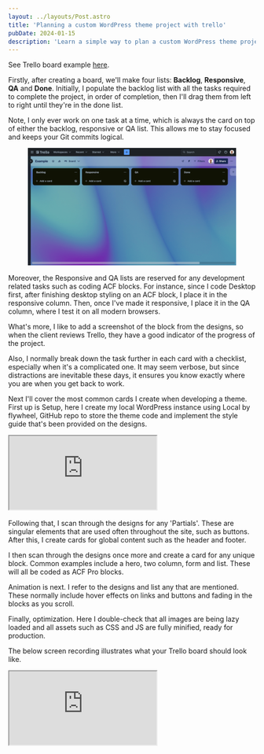 ```yaml
---
layout: ../layouts/Post.astro
title: 'Planning a custom WordPress theme project with trello'
pubDate: 2024-01-15
description: 'Learn a simple way to plan a custom WordPress theme project with Trello.'
---
```


See Trello board example [here](https://trello.com/invite/b/7i5M1ZMV/ATTI118b7813c28e2dfedcaa7caaaab596fd00C1A96A/example).

Firstly, after creating a board, we'll make four lists: **Backlog**, **Responsive**, **QA** and **Done**. Initially, I populate the backlog list with all the tasks required to complete the project, in order of completion, then I'll drag them from left to right until they're in the done list.

Note, I only ever work on one task at a time, which is always the card on top of either the backlog, responsive or QA list. This allows me to stay focused and keeps your Git commits logical.

<figure>

![Trello board with four lists](../images/four-lists-in-trello.jpg)

</figure>

Moreover, the Responsive and QA lists are reserved for any development related tasks such as coding ACF blocks. For instance, since I code Desktop first, after finishing desktop styling on an ACF block, I place it in the responsive column. Then, once I've made it responsive, I place it in the QA column, where I test it on all modern browsers. 

What's more, I like to add a screenshot of the block from the designs, so when the client reviews Trello, they have a good indicator of the progress of the project.

Also, I normally break down the task further in each card with a checklist, especially when it's a complicated one. It may seem verbose, but since distractions are inevitable these days, it ensures you know exactly where you are when you get back to work.

Next I'll cover the most common cards I create when developing a theme. First up is Setup, here I create my local WordPress instance using Local by flywheel, GitHub repo to store the theme code and implement the style guide that's been provided on the designs.

<iframe src="https://player.vimeo.com/video/905799820?badge=0&autopause=0&player_id=0&app_id=58479&autoplay=1&controls=0&loop=1&muted=1" title="Creating a card in trello" class="w-full aspect-video"></iframe>

Following that, I scan through the designs for any 'Partials'. These are singular elements that are used often throughout the site, such as buttons. After this, I create cards for global content such as the header and footer.

I then scan through the designs once more and create a card for any unique block. Common examples include a hero, two column, form and list. These will all be coded as ACF Pro blocks.

Animation is next. I refer to the designs and list any that are mentioned. These normally include hover effects on links and buttons and fading in the blocks as you scroll.

Finally, optimization. Here I double-check that all images are being lazy loaded and all assets such as CSS and JS are fully minified, ready for production.

The below screen recording illustrates what your Trello board should look like.

<iframe src="https://player.vimeo.com/video/905799839?badge=0&autopause=0&player_id=0&app_id=58479&autoplay=1&controls=0&loop=1&muted=1" title="Populated Trello board"></iframe>
